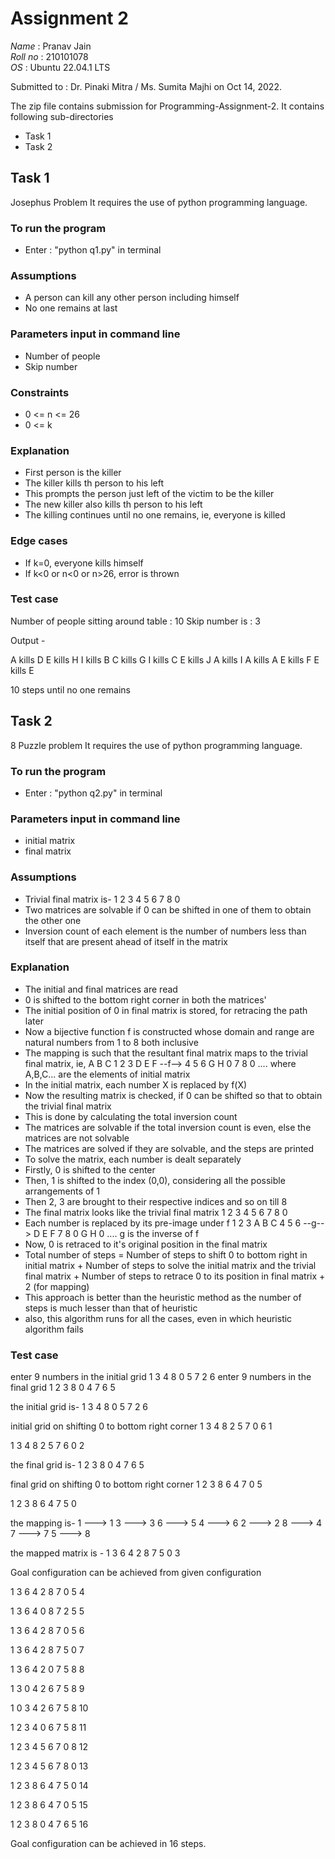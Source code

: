 # Assignment 2

*Name* : Pranav Jain \
*Roll no* : 210101078 \
*OS* : Ubuntu 22.04.1 LTS

Submitted to : Dr. Pinaki Mitra / Ms. Sumita Majhi
on Oct 14, 2022.

The zip file contains submission for Programming-Assignment-2.
It contains following sub-directories  
 - Task 1  
 - Task 2

## Task 1
Josephus Problem
It requires the use of python programming language.

### To run the program
- Enter : "python q1.py" in terminal

### Assumptions
- A person can kill any other person including himself
- No one remains at last

### Parameters input in command line
- Number of people <n>
- Skip number <k>

### Constraints
- 0 <= n <= 26
- 0 <= k

### Explanation
- First person is the killer
- The killer kills <k>th person to his left
- This prompts the person just left of the victim to be the killer
- The new killer also kills <k>th person to his left
- The killing continues until no one remains, ie, everyone is killed

### Edge cases
- If k=0, everyone kills himself
- If k<0 or n<0 or n>26, error is thrown

### Test case
Number of people sitting around table : 10
Skip number is : 3

Output -

A  kills  D
E  kills  H
I  kills  B
C  kills  G
I  kills  C
E  kills  J
A  kills  I
A  kills  A
E  kills  F
E  kills  E

10  steps until no one remains

## Task 2
8 Puzzle problem
It requires the use of python programming language.

### To run the program
- Enter : "python q2.py" in terminal

### Parameters input in command line
- initial matrix
- final matrix

### Assumptions
- Trivial final matrix is-
    1 2 3
    4 5 6
    7 8 0
- Two matrices are solvable if 0 can be shifted in one of them to obtain the other one
- Inversion count of each element is the number of numbers less than itself that are present ahead of itself in the matrix

### Explanation
- The initial and final matrices are read
- 0 is shifted to the bottom right corner in both the matrices'
- The initial position of 0 in final matrix is stored, for retracing the path later
- Now a bijective function f is constructed whose domain and range are natural numbers from 1 to 8 both inclusive
- The mapping is such that the resultant final matrix maps to the trivial final matrix, ie, 
    A B C        1 2 3
    D E F --f--> 4 5 6
    G H 0        7 8 0      .... where A,B,C... are the elements of initial matrix
- In the initial matrix, each number X is replaced by f(X)
- Now the resulting matrix is checked, if 0 can be shifted so that to obtain the trivial final matrix
- This is done by calculating the total inversion count
- The matrices are solvable if the total inversion count is even, else the matrices are not solvable
- The matrices are solved if they are solvable, and the steps are printed
- To solve the matrix, each number is dealt separately
- Firstly, 0 is shifted to the center
- Then, 1 is shifted to the index (0,0), considering all the possible arrangements of 1
- Then 2, 3 are brought to their respective indices and so on till 8
- The final matrix looks like the trivial final matrix
    1 2 3
    4 5 6
    7 8 0
- Each number is replaced by its pre-image under f
    1 2 3        A B C
    4 5 6 --g--> D E F
    7 8 0        G H 0      .... g is the inverse of f
- Now, 0 is retraced to it's original position in the final matrix
- Total number of steps = 
    Number of steps to shift 0 to bottom right in initial matrix + 
    Number of steps to solve the initial matrix and the trivial final matrix +
    Number of steps to retrace 0 to its position in final matrix + 2 (for mapping)
- This approach is better than the heuristic method as the number of steps is much lesser than that of heuristic
- also, this algorithm runs for all the cases, even in which heuristic algorithm fails

### Test case
enter 9 numbers in the initial grid
1
3
4
8
0
5
7
2
6
enter 9 numbers in the final grid
1
2
3
8
0
4
7
6
5

the initial grid is-
1 3 4
8 0 5
7 2 6

initial grid on shifting 0 to bottom right corner
1 3 4
8 2 5
7 0 6       1

1 3 4
8 2 5
7 6 0       2


the final grid is-
1 2 3
8 0 4
7 6 5

final grid on shifting 0 to bottom right corner
1 2 3
8 6 4
7 0 5

1 2 3
8 6 4
7 5 0


the mapping is-
1 ---> 1
3 ---> 3
6 ---> 5
4 ---> 6
2 ---> 2
8 ---> 4
7 ---> 7
5 ---> 8

the mapped matrix is -
1 3 6
4 2 8
7 5 0       3

Goal configuration can be achieved from given configuration

1 3 6
4 2 8
7 0 5       4

1 3 6
4 0 8
7 2 5       5

1 3 6
4 2 8
7 0 5       6

1 3 6
4 2 8
7 5 0       7

1 3 6
4 2 0
7 5 8       8

1 3 0
4 2 6
7 5 8       9

1 0 3
4 2 6
7 5 8       10

1 2 3
4 0 6
7 5 8       11

1 2 3
4 5 6
7 0 8       12

1 2 3
4 5 6
7 8 0       13

1 2 3
8 6 4
7 5 0       14

1 2 3
8 6 4
7 0 5       15

1 2 3
8 0 4
7 6 5       16

Goal configuration can be achieved in  16  steps.

